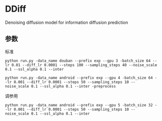 # DDiff
Denoising diffusion model for information diffusion prediction

## 参数
标准
```shell
python run.py -data_name douban --prefix exp --gpu 3 -batch_size 64 --lr 0.01 --diff_lr 0.0001 --steps 100 --sampling_steps 40 --noise_scale 0.1 --ssl_alpha 0.1 --inter

python run.py -data_name android --prefix exp --gpu 4 -batch_size 64 --lr 0.001 --diff_lr 0.0001 --steps 50 --sampling_steps 10 --noise_scale 0.1 --ssl_alpha 0.1 --inter -preprocess
```
调参用


```shell
python run.py -data_name android --prefix exp --gpu 5 -batch_size 32 --lr 0.001 --diff_lr 0.0001 --steps 50 --sampling_steps 10 --noise_scale 0.1 --ssl_alpha 0.1 --inter 
```